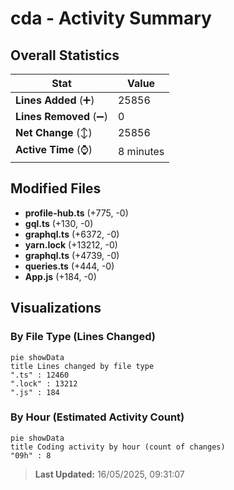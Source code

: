 # cda - Activity Summary 

## Overall Statistics

| Stat                   | Value                                                             |
| ---------------------- | ----------------------------------------------------------------- |
| **Lines Added** (➕)   | 25856                                          |
| **Lines Removed** (➖) | 0                                        |
| **Net Change** (↕)    | 25856                |
| **Active Time** (⌚)   | 8 minutes |


## Modified Files
- **profile-hub.ts** (+775, -0)
- **gql.ts** (+130, -0)
- **graphql.ts** (+6372, -0)
- **yarn.lock** (+13212, -0)
- **graphql.ts** (+4739, -0)
- **queries.ts** (+444, -0)
- **App.js** (+184, -0)

## Visualizations

### By File Type (Lines Changed)

```mermaid
pie showData
title Lines changed by file type
".ts" : 12460
".lock" : 13212
".js" : 184
```

### By Hour (Estimated Activity Count)

```mermaid
pie showData
title Coding activity by hour (count of changes)
"09h" : 8
```


> **Last Updated:** 16/05/2025, 09:31:07